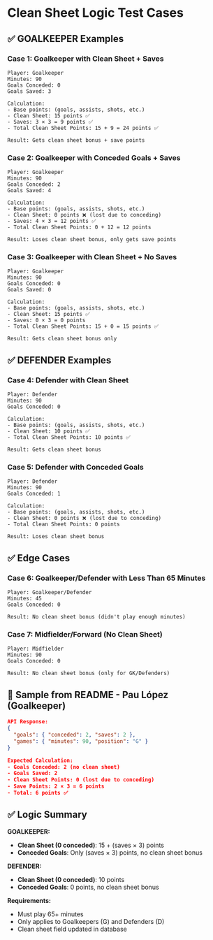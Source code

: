 # Clean Sheet Logic Test Cases

## ✅ GOALKEEPER Examples

### Case 1: Goalkeeper with Clean Sheet + Saves

```
Player: Goalkeeper
Minutes: 90
Goals Conceded: 0
Goals Saved: 3

Calculation:
- Base points: (goals, assists, shots, etc.)
- Clean Sheet: 15 points ✅
- Saves: 3 × 3 = 9 points ✅
- Total Clean Sheet Points: 15 + 9 = 24 points ✅

Result: Gets clean sheet bonus + save points
```

### Case 2: Goalkeeper with Conceded Goals + Saves

```
Player: Goalkeeper
Minutes: 90
Goals Conceded: 2
Goals Saved: 4

Calculation:
- Base points: (goals, assists, shots, etc.)
- Clean Sheet: 0 points ❌ (lost due to conceding)
- Saves: 4 × 3 = 12 points ✅
- Total Clean Sheet Points: 0 + 12 = 12 points

Result: Loses clean sheet bonus, only gets save points
```

### Case 3: Goalkeeper with Clean Sheet + No Saves

```
Player: Goalkeeper
Minutes: 90
Goals Conceded: 0
Goals Saved: 0

Calculation:
- Base points: (goals, assists, shots, etc.)
- Clean Sheet: 15 points ✅
- Saves: 0 × 3 = 0 points
- Total Clean Sheet Points: 15 + 0 = 15 points ✅

Result: Gets clean sheet bonus only
```

## ✅ DEFENDER Examples

### Case 4: Defender with Clean Sheet

```
Player: Defender
Minutes: 90
Goals Conceded: 0

Calculation:
- Base points: (goals, assists, shots, etc.)
- Clean Sheet: 10 points ✅
- Total Clean Sheet Points: 10 points ✅

Result: Gets clean sheet bonus
```

### Case 5: Defender with Conceded Goals

```
Player: Defender
Minutes: 90
Goals Conceded: 1

Calculation:
- Base points: (goals, assists, shots, etc.)
- Clean Sheet: 0 points ❌ (lost due to conceding)
- Total Clean Sheet Points: 0 points

Result: Loses clean sheet bonus
```

## ✅ Edge Cases

### Case 6: Goalkeeper/Defender with Less Than 65 Minutes

```
Player: Goalkeeper/Defender
Minutes: 45
Goals Conceded: 0

Result: No clean sheet bonus (didn't play enough minutes)
```

### Case 7: Midfielder/Forward (No Clean Sheet)

```
Player: Midfielder
Minutes: 90
Goals Conceded: 0

Result: No clean sheet bonus (only for GK/Defenders)
```

## 🧪 Sample from README - Pau López (Goalkeeper)

```json
API Response:
{
  "goals": { "conceded": 2, "saves": 2 },
  "games": { "minutes": 90, "position": "G" }
}

Expected Calculation:
- Goals Conceded: 2 (no clean sheet)
- Goals Saved: 2
- Clean Sheet Points: 0 (lost due to conceding)
- Save Points: 2 × 3 = 6 points
- Total: 6 points ✅
```

## ✅ Logic Summary

**GOALKEEPER:**

- **Clean Sheet (0 conceded)**: 15 + (saves × 3) points
- **Conceded Goals**: Only (saves × 3) points, no clean sheet bonus

**DEFENDER:**

- **Clean Sheet (0 conceded)**: 10 points
- **Conceded Goals**: 0 points, no clean sheet bonus

**Requirements:**

- Must play 65+ minutes
- Only applies to Goalkeepers (G) and Defenders (D)
- Clean sheet field updated in database
